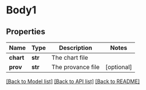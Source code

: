 # Body1

## Properties
Name | Type | Description | Notes
------------ | ------------- | ------------- | -------------
**chart** | **str** | The chart file | 
**prov** | **str** | The provance file | [optional] 

[[Back to Model list]](../README.md#documentation-for-models) [[Back to API list]](../README.md#documentation-for-api-endpoints) [[Back to README]](../README.md)

